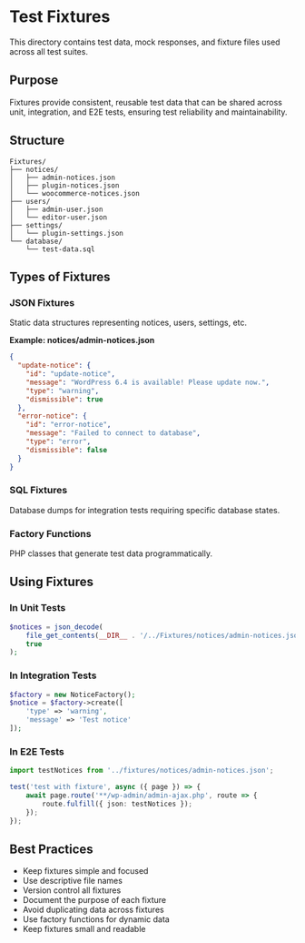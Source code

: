 # Test Fixtures

This directory contains test data, mock responses, and fixture files used across all test suites.

## Purpose

Fixtures provide consistent, reusable test data that can be shared across unit, integration, and E2E tests, ensuring test reliability and maintainability.

## Structure

```
Fixtures/
├── notices/
│   ├── admin-notices.json
│   ├── plugin-notices.json
│   └── woocommerce-notices.json
├── users/
│   ├── admin-user.json
│   └── editor-user.json
├── settings/
│   └── plugin-settings.json
└── database/
    └── test-data.sql
```

## Types of Fixtures

### JSON Fixtures
Static data structures representing notices, users, settings, etc.

**Example: notices/admin-notices.json**
```json
{
  "update-notice": {
    "id": "update-notice",
    "message": "WordPress 6.4 is available! Please update now.",
    "type": "warning",
    "dismissible": true
  },
  "error-notice": {
    "id": "error-notice",
    "message": "Failed to connect to database",
    "type": "error",
    "dismissible": false
  }
}
```

### SQL Fixtures
Database dumps for integration tests requiring specific database states.

### Factory Functions
PHP classes that generate test data programmatically.

## Using Fixtures

### In Unit Tests
```php
$notices = json_decode(
    file_get_contents(__DIR__ . '/../Fixtures/notices/admin-notices.json'),
    true
);
```

### In Integration Tests
```php
$factory = new NoticeFactory();
$notice = $factory->create([
    'type' => 'warning',
    'message' => 'Test notice'
]);
```

### In E2E Tests
```typescript
import testNotices from '../fixtures/notices/admin-notices.json';

test('test with fixture', async ({ page }) => {
    await page.route('**/wp-admin/admin-ajax.php', route => {
        route.fulfill({ json: testNotices });
    });
});
```

## Best Practices

- Keep fixtures simple and focused
- Use descriptive file names
- Version control all fixtures
- Document the purpose of each fixture
- Avoid duplicating data across fixtures
- Use factory functions for dynamic data
- Keep fixtures small and readable
